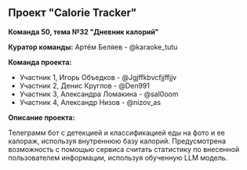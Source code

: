 ## Проект "Calorie Tracker" 
**Команда 50, тема №32 "Дневник калорий"**

**Куратор команды:** Артём Беляев - @karaoke_tutu

**Команда проекта:**
- Участник 1, Игорь Объедков - @Jgjffkbvcfjjffjjv
- Участник 2, Денис Круглов - @Den991
- Участник 3, Александра Ломакина - @sal0oom
- Участник 4, Александр Низов - @nizov_as

**Описание проекта:**

Телеграмм бот с детекцией и классификацией еды на фото и ее калораж, используя внутреннюю базу калорий. Предусмотрена возможность с помощью сервиса считать статистику по внесенной пользователем информации, используя обученную LLM модель.

